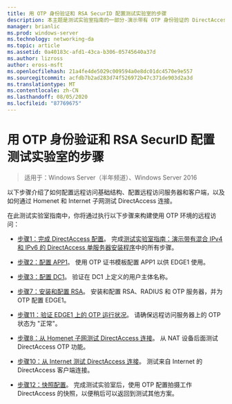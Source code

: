 ```yaml
---
title: 用 OTP 身份验证和 RSA SecurID 配置测试实验室的步骤
description: 本主题是测试实验室指南的一部分-演示带有 OTP 身份验证的 DirectAccess 和用于 Windows Server 2016 的 RSA SecurID
manager: brianlic
ms.prod: windows-server
ms.technology: networking-da
ms.topic: article
ms.assetid: 0a40183c-afd1-43ca-b306-05745640a37d
ms.author: lizross
author: eross-msft
ms.openlocfilehash: 21a4fe4de5029c009594a0e8dc01dc4570e9e557
ms.sourcegitcommit: acfdb7b2ad283d74f526972b47c371de903d2a3d
ms.translationtype: MT
ms.contentlocale: zh-CN
ms.lasthandoff: 08/05/2020
ms.locfileid: "87769675"
---
```

# <a name="steps-for-configuring-the-test-lab-with-otp-authentication-and-rsa-securid"></a>用 OTP 身份验证和 RSA SecurID 配置测试实验室的步骤

>适用于：Windows Server（半年频道）、Windows Server 2016

以下步骤介绍了如何配置远程访问基础结构、配置远程访问服务器和客户端，以及如何通过 Homenet 和 Internet 子网测试 DirectAccess 连接。

在此测试实验室指南中，你将通过执行以下步骤来构建使用 OTP 环境的远程访问：

-   [步骤1：完成 DirectAccess 配置](assetId:///4dbf877f-02fb-439b-907a-f5b3f1d8afa6)。 完成[测试实验室指南：演示带有混合 IPv4 和 IPv6 的 DirectAccess 单服务器安装程序](https://go.microsoft.com/fwlink/p/?LinkId=237004)中的所有步骤。

-   [步骤2：配置 APP1](assetId:///c1bb590f-91d4-4ed5-bceb-b0e36eabd4ff)。 使用 OTP 证书模板配置 APP1 以供 EDGE1 使用。

-   [步骤3：配置 DC1](assetId:///904a6edc-a771-45ed-9630-a34a680bb522)。 验证在 DC1 上定义的用户主体名称。

-   [步骤7：安装和配置 RSA](assetId:///baa4c28c-add7-42e2-8afd-ccc7a559406a)。 安装和配置 RSA、RADIUS 和 OTP 服务器，并为 OTP 配置 EDGE1。

-   [步骤11：验证 EDGE1 上的 OTP 运行状况](assetId:///3b397a4a-8478-47f2-a932-9e8e048c14ba)。 请确保远程访问服务器上的 OTP 状态为 "正常"。

-   [步骤8：从 Homenet 子网测试 DirectAccess 连接](assetId:///ba1652a6-0692-4add-91ca-34a84956ba14)。 从 NAT 设备后面测试 DirectAccess OTP 功能。

-   [步骤10：从 Internet 测试 DirectAccess 连接](assetId:///321149eb-5f23-4a0b-b8fb-1244540126e9)。 测试来自 Internet 的 DirectAccess 客户端连接。

-   [步骤12：快照配置](assetId:///8a51ed3c-9c32-402f-85d1-617ce46845b4)。 完成测试实验室后，使用 OTP 配置拍摄工作 DirectAccess 的快照，以便稍后可以返回到测试其他方案。



